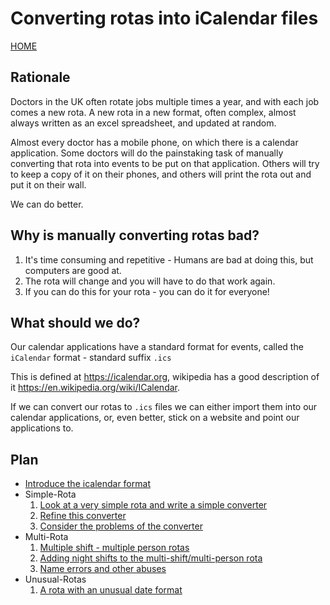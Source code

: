 # Converting rotas into iCalendar files

[HOME](https://zeripath.github.io/sample-rota-converters)

## Rationale
Doctors in the UK often rotate jobs multiple times a year, and with each job comes a new rota.
A new rota in a new format, often complex, almost always written as an excel spreadsheet, and
updated at random.

Almost every doctor has a mobile phone, on which there is a calendar application. Some doctors
will do the painstaking task of manually converting that rota into events to be put on that application.
Others will try to keep a copy of it on their phones, and others will print the rota out and put
it on their wall.

We can do better.

## Why is manually converting rotas bad?

1. It's time consuming and repetitive - Humans are bad at doing this, but computers are good at.
2. The rota will change and you will have to do that work again.
3. If you can do this for your rota - you can do it for everyone!

## What should we do?

Our calendar applications have a standard format for events, called the `iCalendar` format - standard suffix `.ics`

This is defined at <https://icalendar.org>, wikipedia has a good description of it <https://en.wikipedia.org/wiki/ICalendar>.

If we can convert our rotas to `.ics` files we can either import them into our calendar applications, or, even better, stick on a website and point our applications to.

## Plan
* [Introduce the icalendar format](icalendar)
* Simple-Rota
  1. [Look at a very simple rota and write a simple converter](simple-rota/part-1)
  2. [Refine this converter](simple-rota/part-2)
  3. [Consider the problems of the converter](simple-rota/part-3)
* Multi-Rota
  1. [Multiple shift - multiple person rotas](multi-rota/part-1)
  2. [Adding night shifts to the multi-shift/multi-person rota](multi-rota/part-2)
  3. [Name errors and other abuses](multi-rota/part-3)
* Unusual-Rotas
  1. [A rota with an unusual date format](unusual-rotas/part-1)
